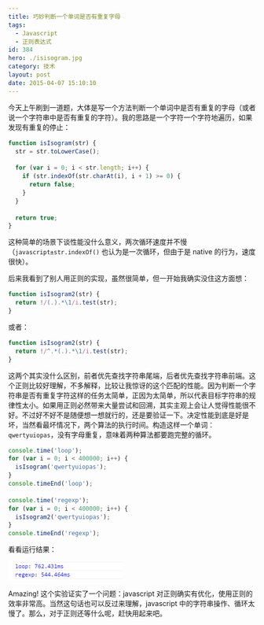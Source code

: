 ```yaml
---
title: 巧妙判断一个单词是否有重复字母
tags:
  - Javascript
  - 正则表达式
id: 384
hero: ./isisogram.jpg
category: 技术
layout: post
date: 2015-04-07 15:10:10
---
```


今天上午刷到一道题，大体是写一个方法判断一个单词中是否有重复的字母（或者说一个字符串中是否有重复的字符）。我的思路是一个字符一个字符地遍历，如果发现有重复的停止：

```javascript
function isIsogram(str) {
  str = str.toLowerCase();

  for (var i = 0; i < str.length; i++) {
    if (str.indexOf(str.charAt(i), i + 1) >= 0) {
      return false;
    }
  }

  return true;
}
```

这种简单的场景下谈性能没什么意义，两次循环速度并不慢（`javascript±str.indexOf()` 也认为是一次循环，但由于是 native 的行为，速度很快）。

后来我看到了别人用正则的实现，虽然很简单，但一开始我确实没住这方面想：

```javascript
function isIsogram2(str) {
  return !/(.).*\1/i.test(str);
}
```

或者：

```javascript
function isIsogram2(str) {
  return !/^.*(.).*\1/i.test(str);
}
```

这两个其实没什么区别，前者优先查找字符串尾端，后者优先查找字符串前端。这个正则比较好理解，不多解释，比较让我惊讶的这个匹配的性能。因为判断一个字符串是否有重复字符这样的任务太简单，正因为太简单，所以代表目标字符串的规律性太小。如果用正则必然带来大量尝试和回溯，其实主观上会让人觉得性能很不好。不过好不好不是随便想一想就行的，还是要验证一下。决定性能到底是好是坏，当然看最坏情况下，两个算法的执行时间。构造这样一个单词：`qwertyuiopas`，没有字母重复，意味着两种算法都要跑完整的循环。

```javascript
console.time('loop');
for (var i = 0; i < 400000; i++) {
  isIsogram('qwertyuiopas');
}
console.timeEnd('loop');

console.time('regexp');
for (var i = 0; i < 400000; i++) {
  isIsogram2('qwertyuiopas');
}
console.timeEnd('regexp');
```

看看运行结果：

![](./isisogram/QQ20150407160509.png)

Amazing! 这个实验证实了一个问题：javascript 对正则确实有优化，使用正则的效率非常高。当然这句话也可以反过来理解，javascript 中的字符串操作、循环太慢了。那么，对于正则还等什么呢，赶快用起来吧。
